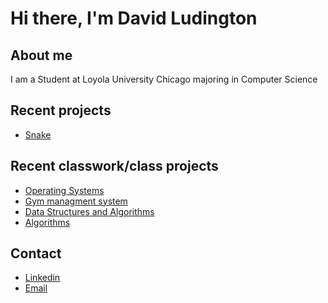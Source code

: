 # Hi there, I'm David Ludington 

## About me 
I am a Student at Loyola University Chicago majoring in Computer Science 

## Recent projects 
- [Snake](https://github.com/davidludington/snake-raylibTest)

## Recent classwork/class projects
- [Operating Systems](https://github.com/davidludington/comp310-starter)
- [Gym managment system](https://github.com/davidludington/c330-project)
- [Data Structures and Algorithms](https://github.com/davidludington/Comp-272-)
- [Algorithms](https://github.com/davidludington/comp363assignments)

## Contact 
- [Linkedin](https://www.linkedin.com/in/david-ludington-903389249/)
- [Email](mailto:dludington@luc.edu)

<!--
**davidludington/davidludington** is a ✨ _special_ ✨ repository because its `README.md` (this file) appears on your GitHub profile.

Here are some ideas to get you started:

- 🔭 I’m currently working on ...
- 🌱 I’m currently learning ...
- 👯 I’m looking to collaborate on ...
- 🤔 I’m looking for help with ...
- 💬 Ask me about ...
- 📫 How to reach me: ...
- 😄 Pronouns: ...
- ⚡ Fun fact: ...
-->
